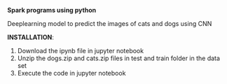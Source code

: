 <b> Spark programs using python </b>

 Deeplearning model to predict the images of cats and dogs using CNN

<b>INSTALLATION</b>:

 1. Download the ipynb file in jupyter notebook
 2. Unzip the dogs.zip and cats.zip files in test and train folder in the data set
 3. Execute the code in jupyter notebook
